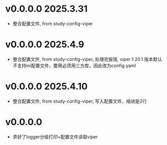 # v0.0.0.0 2025.3.31 
- 整合配置文件, from study-config-viper

# v0.0.0.0 2025.4.9
- 整合配置文件, from study-config-viper, 处理完报错, viper 1.20.1 版本默认不支持ini配置文件，要用必须用三方库，因此改为config.yaml

# v0.0.0.0 2025.4.10
- 整合配置文件, from study-config-viper, 写入配置文件，缩进是2行

# v0.0.0.0
- 弄好了logger分级打印+配置文件读取viper